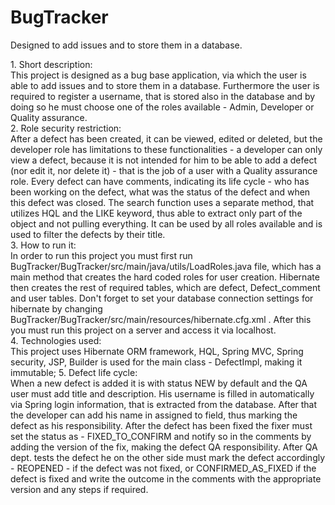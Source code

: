 # BugTracker
Designed to add issues and to store them in a database.<br/>
<p/>
	1. Short description:<br/>
	This project is designed as a bug base application, via which the user is able to add issues and to store them in a database. Furthermore the user is required to register a username, that is stored also in the database and by doing so he must choose one of the roles available - Admin, Developer or Quality assurance. <br/>
	2. Role security restriction:<br/>
	After a defect has been created, it can be viewed, edited or deleted, but the developer role has limitations to these functionalities - a developer can only view a defect, because it is not intended for him to be able to add a defect (nor edit it, nor delete it) - that is the job of a user with a Quality assurance role. Every defect can have comments, indicating its life cycle - who has been working on the defect, what was the status of the defect and when this defect was closed. The search function uses a separate method, that utilizes HQL and the LIKE keyword, thus able to extract only part of the object and not pulling everything. It can be used by all roles available and is used to filter the defects by their title.<br/>
	3. How to run it:<br/> 
	In order to run this project you must first run  BugTracker/BugTracker/src/main/java/utils/LoadRoles.java file, which has a main method that creates the hard coded roles for user creation. Hibernate then creates the rest of required tables, which are defect, Defect_comment and user tables. Don't forget to set your database connection settings for hibernate by changing  BugTracker/BugTracker/src/main/resources/hibernate.cfg.xml . After this you must run this project on a server and access it via localhost.<br/>
    4. Technologies used:<br/> 
    This project uses Hibernate ORM framework, HQL, Spring MVC, Spring security, JSP, Builder is used for the main class - DefectImpl, making it immutable;
    5. Defect life cycle:<br/> 
    When a new defect is added it is with status NEW by default and the QA user must add title and description. His username is filled in automatically via Spring login information, that is extracted from the database. After that the developer can add his name in assigned to field, thus marking the defect as his responsibility. After the defect has been fixed the fixer must set the status as - FIXED_TO_CONFIRM and notify so in the comments by adding the version of the fix, making the defect QA responsibility. After QA dept. tests the defect he on the other side must mark the defect accordingly - REOPENED - if the defect was not fixed, or CONFIRMED_AS_FIXED if the defect is fixed and write the outcome in the comments with the appropriate version and any steps if required.
    

